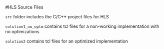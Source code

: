 #HLS Source Files

`src` folder includes the C/C++ project files for HLS

`solution1_no_optm` contains tcl files for a non-working implementation with no optimizations

`solution2` contains tcl files for an optimized implementation
